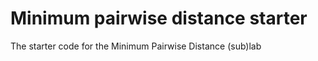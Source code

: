 Minimum pairwise distance starter
=================================

The starter code for the Minimum Pairwise Distance (sub)lab
